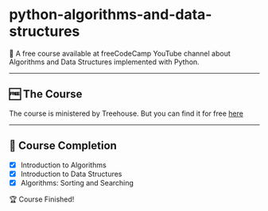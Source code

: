# python-algorithms-and-data-structures

🐍 A free course available at freeCodeCamp YouTube channel about Algorithms and Data Structures implemented with Python.

---

## 🆓 The Course

The course is ministered by Treehouse. But you can find it for free [here](https://www.youtube.com/watch?v=8hly31xKli0&t=1384s)

---

## 🐾 Course Completion

- [x] Introduction to Algorithms
- [x] Introduction to Data Structures
- [x] Algorithms: Sorting and Searching

🏆 Course Finished!
